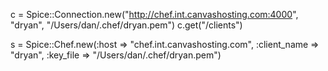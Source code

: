 c = Spice::Connection.new("http://chef.int.canvashosting.com:4000", "dryan", "/Users/dan/.chef/dryan.pem")
c.get("/clients")

s = Spice::Chef.new(:host => "chef.int.canvashosting.com", :client_name => "dryan", :key_file => "/Users/dan/.chef/dryan.pem")